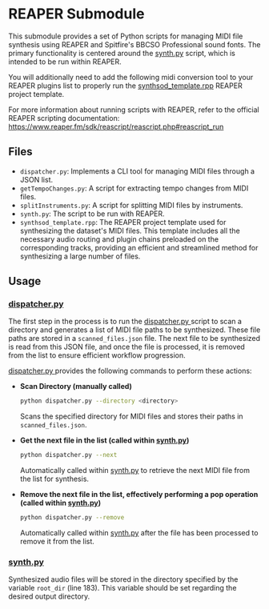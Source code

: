 # REAPER Submodule

This submodule provides a set of Python scripts for managing MIDI file synthesis using REAPER and Spitfire's BBCSO Professional sound fonts. The primary functionality is centered around the [synth.py](./synth.py) script, which is intended to be run within REAPER.

You will additionally need to add the following midi conversion tool to your REAPER plugins list to properly run the [synthsod_template.rpp](./synthsod_template.RPP) REAPER project template.

For more information about running scripts with REAPER, refer to the official REAPER scripting documentation: https://www.reaper.fm/sdk/reascript/reascript.php#reascript_run

## Files

- `dispatcher.py`: Implements a CLI tool for managing MIDI files through a JSON list.
- `getTempoChanges.py`: A script for extracting tempo changes from MIDI files.
- `splitInstruments.py`: A script for splitting MIDI files by instruments.
- `synth.py`: The script to be run with REAPER.
- `synthsod_template.rpp`: The REAPER project template used for synthesizing the dataset's MIDI files. This template includes all the necessary audio routing and plugin chains preloaded on the corresponding tracks, providing an efficient and streamlined method for synthesizing a large number of files.

## Usage

### [dispatcher.py](./dispatcher.py)
The first step in the process is to run the [dispatcher.py ](./dispatcher.py) script to scan a directory and generates a list of MIDI file paths to be synthesized. These file paths are stored in a `scanned_files.json` file. The next file to be synthesized is read from this JSON file, and once the file is processed, it is removed from the list to ensure efficient workflow progression.

[dispatcher.py ](./dispatcher.py) provides the following commands to perform these actions:

- **Scan Directory (manually called)**
    ```bash
    python dispatcher.py --directory <directory>
    ```
    Scans the specified directory for MIDI files and stores their paths in `scanned_files.json`.

- **Get the next file in the list (called within [synth.py](./synth.py))**
    ```bash
    python dispatcher.py --next 
    ```
    Automatically called within [synth.py](./synth.py) to retrieve the next MIDI file from the list for synthesis.

- **Remove the next file in the list, effectively performing a pop operation (called within [synth.py](./synth.py))**
    ```bash
    python dispatcher.py --remove
    ```
    Automatically called within [synth.py](./synth.py) after the file has been processed to remove it from the list.

### [synth.py](./synth.py)

Synthesized audio files will be stored in the directory specified by the variable `root_dir` (line 183). This variable should be set regarding the desired output directory.

